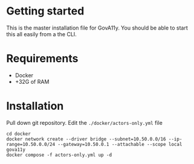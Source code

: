# Getting started
This is the master installation file for GovA11y. You should be able to start this all easily from a the CLI. 

# Requirements
* Docker
* +32G of RAM

# Installation
Pull down git repository. Edit the `./docker/actors-only.yml` file

```
cd docker
docker network create --driver bridge --subnet=10.50.0.0/16 --ip-range=10.50.0.0/24 --gateway=10.50.0.1 --attachable --scope local gova11y
docker compose -f actors-only.yml up -d
```
